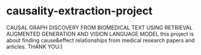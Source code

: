 # causality-extraction-project
CAUSAL GRAPH DISCOVERY FROM BIOMEDICAL TEXT USING RETRIEVAL AUGMENTED GENERATION AND VISION LANGUAGE MODEL
this project is about finding cause&effect relationships from medical research papers and articles.
THANK YOU:)
